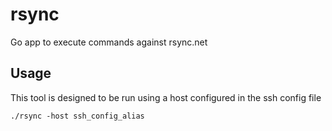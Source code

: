 # rsync
Go app to execute commands against rsync.net

## Usage

This tool is designed to be run using a host configured in the ssh config file

    ./rsync -host ssh_config_alias